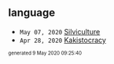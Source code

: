 ## language

*  <code>May 07, 2020</code> [Silviculture](2020-05-07T10-06-23-silviculture.md)
*  <code>Apr 28, 2020</code> [Kakistocracy](2020-04-28T21-52-07-kakistocracy.md)

<sup><sub>generated 9 May 2020 09:25:40</sub></sup>
